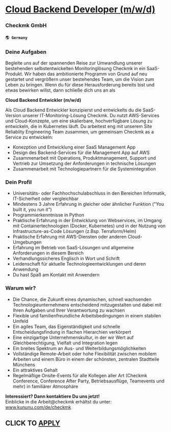 # [Cloud Backend Developer (m/w/d)](https://www.remotewlb.com/apply/cloud-backend-developer-m-w-d)  
### Checkmk GmbH  
#### `🌎 Germany`  

### Deine Aufgaben

Begleite uns auf der spannenden Reise zur Umwandlung unserer bestehenden selbstentwickelten Monitoringlösung Checkmk in ein SaaS-Produkt. Wir haben das ambitionierte Programm von Grund auf neu gestartet und vergrößern unser bestehendes Team, um die Vision zum Leben zu bringen. Wenn du für diese Herausforderung bereits bist und etwas bewirken willst, dann schließe dich uns an als  
  
 **Cloud Backend Entwickler (m/w/d)**  
  
Als Cloud Backend Entwickler konzipierst und entwickelts du die SaaS-Version unserer IT-Monitoring-Lösung Checkmk. Du nutzt AWS-Services und Cloud-Konzepte, um eine skalierbare, hochverfügbare Lösung zu entwickeln, die in Kubernetes läuft. Du arbeitest eng mit unserem Site Reliablity Engineering Team zusammen, um gemeinsam Checkmk as a Service zu entwickeln:  
  

  * Konezption und Entwicklung einer SaaS Management App
  * Design des Backend-Services für die Management App auf AWS
  * Zusammenarbeit mit Operations, Produktmanagement, Support und Vertrieb zur Umsetzung der Anforderungen in technische Lösungen
  * Zusammenarbeit mit Technologiepartnern für die Systemintegration

### Dein Profil

  * Universitäts- oder Fachhochschulabschluss in den Bereichen Informatik, IT-Sicherheit oder vergleichbar
  * Mindestens 3 Jahre Erfahrung in gleicher oder ähnlicher Funktion ("You built it, you run it")
  * Programmierkenntnisse in Python
  * Praktische Erfahrung in der Entwicklung von Webservices, im Umgang mit Containertechnologien (Docker, Kubernetes) und in der Nutzung von Infrastructure-as-Code Lösungen (z.Bsp. Terraform/Helm)
  * Praktische Erfahrung mit AWS-Diensten oder anderen Cloud-Umgebungen
  * Erfahrung im Betrieb von SaaS-Lösungen und allgemeine Anforderungen in diesem Bereich
  * Verhandlungssicheres Englisch in Wort und Schrift
  * Leidenschaft für aktuelle Technologieentwicklungen und deren Anwendung
  * Du hast Spaß am Kontakt mit Anwendern

### Warum wir?

  * Die Chance, die Zukunft eines dynamischen, schnell wachsenden Technologieunternehmens entscheidend mitzugestalten und dabei mit Ihren Aufgaben und Ihrer Verantwortung zu wachsen
  * Flexible und familienfreundliche Arbeitsbedingungen in einem stabilen Umfeld
  * Ein agiles Team, das Eigenständigkeit und schnelle Entscheidungsfindung in flachen Hierarchien verkörpert
  * Eine einzigartige Unternehmenskultur, in der wir Wert auf Gleichberechtigung, Vielfalt und Integration legen
  * Ein breites Spektrum an Aus- und Weiterbildungsmöglichkeiten
  * Vollständige Remote-Arbeit oder hohe Flexibilität zwischen mobilem Arbeiten und einem Büro in einem der schönsten, zentralen Stadtteile Münchens
  * Ein attraktives Gehalt
  * Regelmäßige Onsite-Events für alle Kollegen aller Art (Checkmk Conference, Conference After Party, Betriebsausflüge, Teamevents und mehr) in familiärer Atmosphäre

  
 **Interessiert? Dann kontaktiere Du uns jetzt!**  
Einblicke in die Arbeit@checkmk erhältst du unter: www.kununu.com/de/checkmk  
## CLICK TO [APPLY](https://www.remotewlb.com/apply/cloud-backend-developer-m-w-d)

